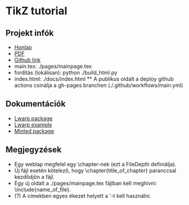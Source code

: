 # TikZ tutorial

## Projekt infók

* [Honlap](https://a-gondolkodas-orome.github.io/latex-tutorial/index.html)
* [PDF](https://a-gondolkodas-orome.github.io/latex-tutorial/mainpage.pdf)
* [Github link](https://github.com/a-gondolkodas-orome/latex-tutorial)
* main.tex: ./pages/mainpage.tex
* fordítás (lokálisan): python ./build_html.py 
* index.html: ./docs/index.html 
** A publikus oldalt a deploy github actions csinálja a gh-pages branchen (./.github/workflows/main.yml)

## Dokumentációk
* [Lwarp package](https://ctan.ijs.si/tex-archive/macros/latex/contrib/lwarp/lwarp.pdf)
* [Lwarp example](https://people.bath.ac.uk/feb/lwarp/lwarp-intro.html)
* [Minted package](http://tug.ctan.org/macros/latex/contrib/minted/minted.pdf)

## Megjegyzések

* Egy weblap megfelel egy \chapter-nek (ezt a FileDepth definiálja).
* Új fájl esetén kötelező, hogy \chapter{title_of_chapter} paranccsal kezdődjön a fájl. 
* Egy új oldalt a ./pages/mainpage.tex fájlban kell meghívni: \include{name_of_file}.
* (?) A címekben egyes ékezet helyett a  '<karakter>-t kell használni.

